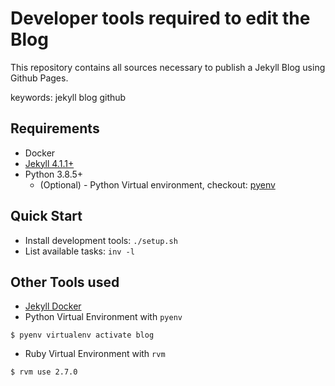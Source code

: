 # Developer tools required to edit the Blog

This repository contains all sources necessary to publish
a Jekyll Blog using Github Pages.


keywords: jekyll blog github

## Requirements

- Docker
- [Jekyll 4.1.1+](https://jekyllrb.com/)
- Python 3.8.5+
    - (Optional) - Python Virtual environment, checkout: 
    [pyenv](https://github.com/pyenv/pyenv) 

## Quick Start

- Install development tools: `./setup.sh`
- List available tasks: `inv -l` 


## Other Tools used

- [Jekyll Docker](https://github.com/envygeeks/jekyll-docker)
- Python Virtual Environment with `pyenv`
```shell script
$ pyenv virtualenv activate blog
```
- Ruby Virtual Environment with `rvm`
```shell script
$ rvm use 2.7.0
```
